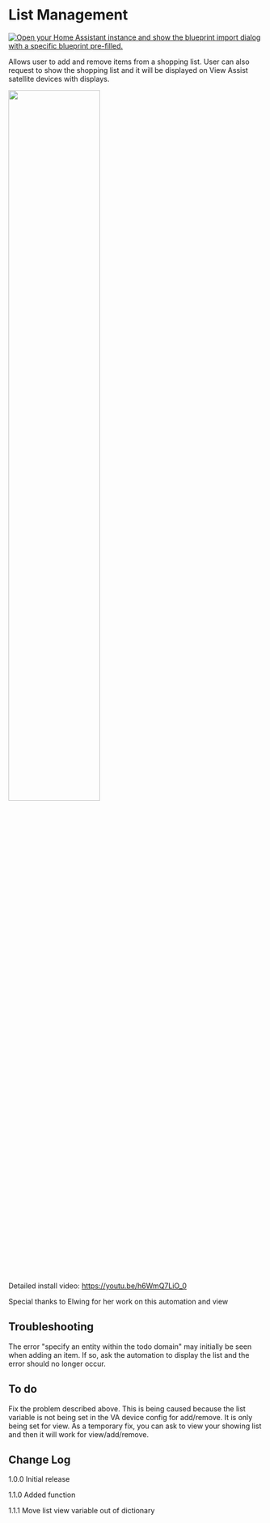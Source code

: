 # List Management

[![Open your Home Assistant instance and show the blueprint import dialog with a specific blueprint pre-filled.](https://my.home-assistant.io/badges/blueprint_import.svg)](https://my.home-assistant.io/redirect/blueprint_import/?blueprint_url=https%3A%2F%2Fraw.githubusercontent.com%2Fdinki%2FView-Assist%2Fmain%2FView+Assist+custom+sentences%2FList+Management%2Fblueprint-listmanagement.yaml)


Allows user to add and remove items from a shopping list.  User can also request to show the shopping list and it will be displayed on View Assist satellite devices with displays.


<a href="https://www.youtube.com/watch?v=h6WmQ7LiO_0"><img src="https://img.youtube.com/vi/h6WmQ7LiO_0/mqdefault.jpg" width="60%"></a>

Detailed install video:
https://youtu.be/h6WmQ7LiO_0

Special thanks to Elwing for her work on this automation and view

## Troubleshooting

The error "specify an entity within the todo domain" may initially be seen when adding an item.  If so, ask the automation to display the list and the error should no longer occur.

## To do

Fix the problem described above.  This is being caused because the list variable is not being set in the VA device config for add/remove.  It is only being set for view.  As a temporary fix, you can ask to view your showing list and then it will work for view/add/remove.

## Change Log
1.0.0 Initial release

1.1.0 Added function

1.1.1 Move list view variable out of dictionary
